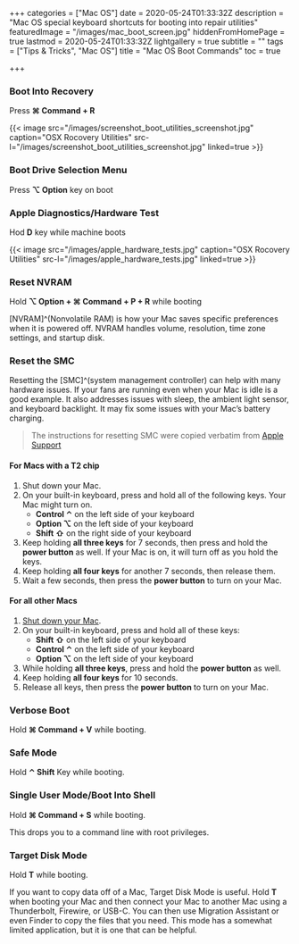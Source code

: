 +++
categories = ["Mac OS"]
date = 2020-05-24T01:33:32Z
description = "Mac OS special keyboard shortcuts for booting into repair utilities"
featuredImage = "/images/mac_boot_screen.jpg"
hiddenFromHomePage = true
lastmod = 2020-05-24T01:33:32Z
lightgallery = true
subtitle = ""
tags = ["Tips & Tricks", "Mac OS"]
title = "Mac OS Boot Commands"
toc = true

+++
<!--more-->

### Boot Into Recovery

Press **⌘ Command + R**

{{< image src="/images/screenshot_boot_utilities_screenshot.jpg" caption="OSX Rocovery Utilities" src-l="/images/screenshot_boot_utilities_screenshot.jpg" linked=true  >}}

### Boot Drive Selection Menu

Press **⌥ Option** key on boot

### Apple Diagnostics/Hardware Test

Hod **D** key while machine boots

{{< image src="/images/apple_hardware_tests.jpg" caption="OSX Rocovery Utilities" src-l="/images/apple_hardware_tests.jpg" linked=true  >}}

### Reset NVRAM

Hold **⌥ Option + ⌘ Command + P + R** while booting

\[NVRAM\]^(Nonvolatile RAM) is how your Mac saves specific preferences when it is powered off. NVRAM handles volume, resolution, time zone settings, and startup disk.

### Reset the SMC

Resetting the \[SMC\]^(system management controller) can help with many hardware issues. If your fans are running even when your Mac is idle is a good example. It also addresses issues with sleep, the ambient light sensor, and keyboard backlight. It may fix some issues with your Mac’s battery charging.

> The instructions for resetting SMC were copied verbatim from [Apple Support](https://support.apple.com/en-us/HT201295)

#### For Macs with a T2 chip

1. Shut down your Mac.
2. On your built-in keyboard, press and hold all of the following keys. Your Mac might turn on.
   * **Control ⌃** on the left side of your keyboard
   * **Option ⌥** on the left side of your keyboard
   * **Shift ⇧** on the right side of your keyboard
3. Keep holding **all three keys** for 7 seconds, then press and hold the **power button** as well. If your Mac is on, it will turn off as you hold the keys.
4. Keep holding **all four keys** for another 7 seconds, then release them.
5. Wait a few seconds, then press the **power button** to turn on your Mac.

#### For all other Macs

1. [Shut down your Mac](https://support.apple.com/kb/HT201150).
2. On your built-in keyboard, press and hold all of these keys:
   * **Shift ⇧** on the left side of your keyboard
   * **Control ⌃** on the left side of your keyboard
   * **Option ⌥** on the left side of your keyboard
3. While holding **all three keys**, press and hold the **power button** as well.
4. Keep holding **all four keys** for 10 seconds.
5. Release all keys, then press the **power button** to turn on your Mac.

### Verbose Boot

Hold **⌘ Command + V** while booting.

### Safe Mode

Hold **⌃ Shift** Key while booting.

### Single User Mode/Boot Into Shell

Hold **⌘ Command + S** while booting.

This drops you to a command line with root privileges.

### Target Disk Mode

Hold **T** while booting.

If you want to copy data off of a Mac, Target Disk Mode is useful. Hold **T** when booting your Mac and then connect your Mac to another Mac using a Thunderbolt, Firewire, or USB-C. You can then use Migration Assistant or even Finder to copy the files that you need. This mode has a somewhat limited application, but it is one that can be helpful.
